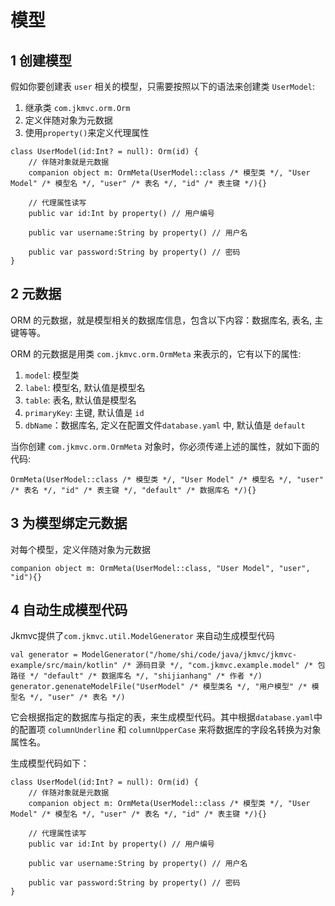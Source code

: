 # 模型

## 1 创建模型

假如你要创建表 `user` 相关的模型，只需要按照以下的语法来创建类 `UserModel`:
1. 继承类 `com.jkmvc.orm.Orm` 
2. 定义伴随对象为元数据
3. 使用`property()`来定义代理属性

```
class UserModel(id:Int? = null): Orm(id) {
	// 伴随对象就是元数据
 	companion object m: OrmMeta(UserModel::class /* 模型类 */, "User Model" /* 模型名 */, "user" /* 表名 */, "id" /* 表主键 */){}
	
	// 代理属性读写
	public var id:Int by property() // 用户编号 

	public var username:String by property() // 用户名 

	public var password:String by property() // 密码 
}
```

## 2 元数据

ORM 的元数据，就是模型相关的数据库信息，包含以下内容：数据库名, 表名, 主键等等。

ORM 的元数据是用类 `com.jkmvc.orm.OrmMeta` 来表示的，它有以下的属性:
1. `model`: 模型类
2. `label`: 模型名, 默认值是模型名
3. `table`: 表名, 默认值是模型名
4. `primaryKey`: 主键, 默认值是 `id`
5. `dbName`：数据库名, 定义在配置文件`database.yaml` 中, 默认值是 `default`

当你创建 `com.jkmvc.orm.OrmMeta` 对象时，你必须传递上述的属性，就如下面的代码:

```
OrmMeta(UserModel::class /* 模型类 */, "User Model" /* 模型名 */, "user" /* 表名 */, "id" /* 表主键 */, "default" /* 数据库名 */){}
```

## 3 为模型绑定元数据

对每个模型，定义伴随对象为元数据

```
companion object m: OrmMeta(UserModel::class, "User Model", "user", "id"){}
``` 

## 4 自动生成模型代码

Jkmvc提供了`com.jkmvc.util.ModelGenerator` 来自动生成模型代码

```
val generator = ModelGenerator("/home/shi/code/java/jkmvc/jkmvc-example/src/main/kotlin" /* 源码目录 */, "com.jkmvc.example.model" /* 包路径 */ "default" /* 数据库名 */, "shijianhang" /* 作者 */)
generator.genenateModelFile("UserModel" /* 模型类名 */, "用户模型" /* 模型名 */, "user" /* 表名 */)
```

它会根据指定的数据库与指定的表，来生成模型代码。其中根据`database.yaml`中的配置项 `columnUnderline` 和 `columnUpperCase` 来将数据库的字段名转换为对象属性名。

生成模型代码如下：

```
class UserModel(id:Int? = null): Orm(id) {
	// 伴随对象就是元数据
 	companion object m: OrmMeta(UserModel::class /* 模型类 */, "User Model" /* 模型名 */, "user" /* 表名 */, "id" /* 表主键 */){}
	
	// 代理属性读写
	public var id:Int by property() // 用户编号 

	public var username:String by property() // 用户名 

	public var password:String by property() // 密码 
}
```